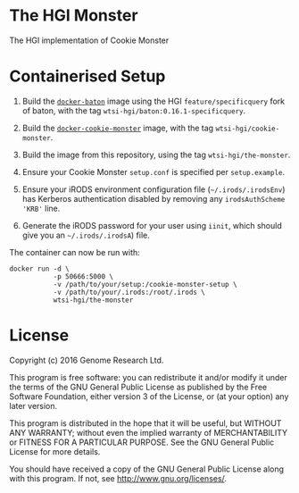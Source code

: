 # The HGI Monster

The HGI implementation of Cookie Monster

# Containerised Setup

1. Build the [`docker-baton`](https://github.com/wtsi-hgi/docker-baton)
   image using the HGI `feature/specificquery` fork of baton, with the
   tag `wtsi-hgi/baton:0.16.1-specificquery`.

2. Build the [`docker-cookie-monster`](https://github.com/wtsi-hgi/docker-cookie-monster)
   image, with the tag `wtsi-hgi/cookie-monster`.

3. Build the image from this repository, using the tag
   `wtsi-hgi/the-monster`.

4. Ensure your Cookie Monster `setup.conf` is specified per `setup.example`.

5. Ensure your iRODS environment configuration file
   (`~/.irods/.irodsEnv`) has Kerberos authentication disabled by
   removing any `irodsAuthScheme 'KRB'` line.

6. Generate the iRODS password for your user using `iinit`, which should
   give you an `~/.irods/.irodsA`) file.

The container can now be run with:

    docker run -d \
               -p 50666:5000 \
               -v /path/to/your/setup:/cookie-monster-setup \
               -v /path/to/your/.irods:/root/.irods \
               wtsi-hgi/the-monster

# License

Copyright (c) 2016 Genome Research Ltd.

This program is free software: you can redistribute it and/or modify it
under the terms of the GNU General Public License as published by the
Free Software Foundation, either version 3 of the License, or (at your
option) any later version.

This program is distributed in the hope that it will be useful, but
WITHOUT ANY WARRANTY; without even the implied warranty of
MERCHANTABILITY or FITNESS FOR A PARTICULAR PURPOSE. See the GNU General
Public License for more details.

You should have received a copy of the GNU General Public License along
with this program. If not, see <http://www.gnu.org/licenses/>.
